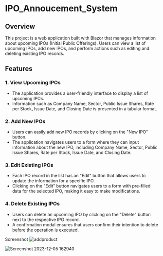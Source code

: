 # IPO_Annoucement_System

## Overview

This project is a web application built with Blazor that manages information about upcoming IPOs (Initial Public Offerings). Users can view a list of upcoming IPOs, add new IPOs, and perform actions such as editing and deleting existing IPO records.

## Features

### 1. View Upcoming IPOs

- The application provides a user-friendly interface to display a list of upcoming IPOs.
- Information such as Company Name, Sector, Public Issue Shares, Rate per Stock, Issue Date, and Closing Date is presented in a tabular format.

### 2. Add New IPOs

- Users can easily add new IPO records by clicking on the "New IPO" button.
- The application navigates users to a form where they can input information about the new IPO, including Company Name, Sector, Public Issue Shares, Rate per Stock, Issue Date, and Closing Date.

### 3. Edit Existing IPOs

- Each IPO record in the list has an "Edit" button that allows users to update the information for a specific IPO.
- Clicking on the "Edit" button navigates users to a form with pre-filled data for the selected IPO, making it easy to make modifications.

### 4. Delete Existing IPOs

- Users can delete an upcoming IPO by clicking on the "Delete" button next to the respective IPO record.
- A confirmation modal ensures that users confirm their intention to delete before the operation is executed.


Screenshot
![addproduct](https://github.com/SuseelKc/IPO_Annoucement_System/assets/139630872/3a2b100a-8226-4bee-a82b-82c492cdcf6b)

![Screenshot 2023-12-05 162940](https://github.com/SuseelKc/IPO_Annoucement_System/assets/139630872/cc37268b-cbff-44d8-988c-9e523855d9e6)
